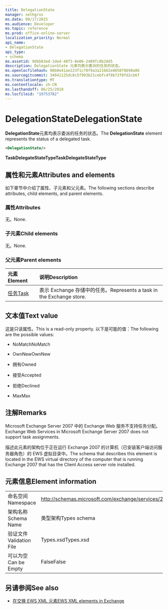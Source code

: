 ```yaml
---
title: DelegationState
manager: sethgros
ms.date: 09/17/2015
ms.audience: Developer
ms.topic: reference
ms.prod: office-online-server
localization_priority: Normal
api_name:
- DelegationState
api_type:
- schema
ms.assetid: 9dbb83ed-1ded-48f3-8e06-2489fc8b28d5
description: DelegationState 元素均表示委派的任务的状态。
ms.openlocfilehash: 00b0e41ae223f1c70f9a3a21662e8858f8690a86
ms.sourcegitcommit: 34041125dc8c5f993b21cebfc4f8b72f0fd2cb6f
ms.translationtype: MT
ms.contentlocale: zh-CN
ms.lasthandoff: 06/25/2018
ms.locfileid: "19753782"
---
```

# <a name="delegationstate"></a><span data-ttu-id="c85e5-103">DelegationState</span><span class="sxs-lookup"><span data-stu-id="c85e5-103">DelegationState</span></span>

<span data-ttu-id="c85e5-104">**DelegationState**元素均表示委派的任务的状态。</span><span class="sxs-lookup"><span data-stu-id="c85e5-104">The **DelegationState** element represents the status of a delegated task.</span></span> 
  
```xml
<DelegationState/>
```

<span data-ttu-id="c85e5-105">**TaskDelegateStateType**</span><span class="sxs-lookup"><span data-stu-id="c85e5-105">**TaskDelegateStateType**</span></span>

## <a name="attributes-and-elements"></a><span data-ttu-id="c85e5-106">属性和元素</span><span class="sxs-lookup"><span data-stu-id="c85e5-106">Attributes and elements</span></span>

<span data-ttu-id="c85e5-107">如下章节中介绍了属性、子元素和父元素。</span><span class="sxs-lookup"><span data-stu-id="c85e5-107">The following sections describe attributes, child elements, and parent elements.</span></span>
  
### <a name="attributes"></a><span data-ttu-id="c85e5-108">属性</span><span class="sxs-lookup"><span data-stu-id="c85e5-108">Attributes</span></span>

<span data-ttu-id="c85e5-109">无。</span><span class="sxs-lookup"><span data-stu-id="c85e5-109">None.</span></span>
  
### <a name="child-elements"></a><span data-ttu-id="c85e5-110">子元素</span><span class="sxs-lookup"><span data-stu-id="c85e5-110">Child elements</span></span>

<span data-ttu-id="c85e5-111">无。</span><span class="sxs-lookup"><span data-stu-id="c85e5-111">None.</span></span>
  
### <a name="parent-elements"></a><span data-ttu-id="c85e5-112">父元素</span><span class="sxs-lookup"><span data-stu-id="c85e5-112">Parent elements</span></span>

|<span data-ttu-id="c85e5-113">**元素**</span><span class="sxs-lookup"><span data-stu-id="c85e5-113">**Element**</span></span>|<span data-ttu-id="c85e5-114">**说明**</span><span class="sxs-lookup"><span data-stu-id="c85e5-114">**Description**</span></span>|
|:-----|:-----|
|[<span data-ttu-id="c85e5-115">任务</span><span class="sxs-lookup"><span data-stu-id="c85e5-115">Task</span></span>](task.md) <br/> |<span data-ttu-id="c85e5-116">表示 Exchange 存储中的任务。</span><span class="sxs-lookup"><span data-stu-id="c85e5-116">Represents a task in the Exchange store.</span></span>  <br/> |
   
## <a name="text-value"></a><span data-ttu-id="c85e5-117">文本值</span><span class="sxs-lookup"><span data-stu-id="c85e5-117">Text value</span></span>

<span data-ttu-id="c85e5-118">这是只读属性。</span><span class="sxs-lookup"><span data-stu-id="c85e5-118">This is a read-only property.</span></span> <span data-ttu-id="c85e5-119">以下是可能的值：</span><span class="sxs-lookup"><span data-stu-id="c85e5-119">The following are the possible values:</span></span>
  
- <span data-ttu-id="c85e5-120">NoMatch</span><span class="sxs-lookup"><span data-stu-id="c85e5-120">NoMatch</span></span>
    
- <span data-ttu-id="c85e5-121">OwnNew</span><span class="sxs-lookup"><span data-stu-id="c85e5-121">OwnNew</span></span>
    
- <span data-ttu-id="c85e5-122">拥有</span><span class="sxs-lookup"><span data-stu-id="c85e5-122">Owned</span></span>
    
- <span data-ttu-id="c85e5-123">接受</span><span class="sxs-lookup"><span data-stu-id="c85e5-123">Accepted</span></span>
    
- <span data-ttu-id="c85e5-124">拒绝</span><span class="sxs-lookup"><span data-stu-id="c85e5-124">Declined</span></span>
    
- <span data-ttu-id="c85e5-125">Max</span><span class="sxs-lookup"><span data-stu-id="c85e5-125">Max</span></span>
    
## <a name="remarks"></a><span data-ttu-id="c85e5-126">注解</span><span class="sxs-lookup"><span data-stu-id="c85e5-126">Remarks</span></span>

<span data-ttu-id="c85e5-127">Microsoft Exchange Server 2007 中的 Exchange Web 服务不支持任务分配。</span><span class="sxs-lookup"><span data-stu-id="c85e5-127">Exchange Web Services in Microsoft Exchange Server 2007 does not support task assignments.</span></span>
  
<span data-ttu-id="c85e5-128">描述此元素的架构位于正在运行 Exchange 2007 的计算机（已安装客户端访问服务器角色）的 EWS 虚拟目录中。</span><span class="sxs-lookup"><span data-stu-id="c85e5-128">The schema that describes this element is located in the EWS virtual directory of the computer that is running Exchange 2007 that has the Client Access server role installed.</span></span>
  
## <a name="element-information"></a><span data-ttu-id="c85e5-129">元素信息</span><span class="sxs-lookup"><span data-stu-id="c85e5-129">Element information</span></span>

|||
|:-----|:-----|
|<span data-ttu-id="c85e5-130">命名空间</span><span class="sxs-lookup"><span data-stu-id="c85e5-130">Namespace</span></span>  <br/> |http://schemas.microsoft.com/exchange/services/2006/types  <br/> |
|<span data-ttu-id="c85e5-131">架构名称</span><span class="sxs-lookup"><span data-stu-id="c85e5-131">Schema Name</span></span>  <br/> |<span data-ttu-id="c85e5-132">类型架构</span><span class="sxs-lookup"><span data-stu-id="c85e5-132">Types schema</span></span>  <br/> |
|<span data-ttu-id="c85e5-133">验证文件</span><span class="sxs-lookup"><span data-stu-id="c85e5-133">Validation File</span></span>  <br/> |<span data-ttu-id="c85e5-134">Types.xsd</span><span class="sxs-lookup"><span data-stu-id="c85e5-134">Types.xsd</span></span>  <br/> |
|<span data-ttu-id="c85e5-135">可以为空</span><span class="sxs-lookup"><span data-stu-id="c85e5-135">Can be Empty</span></span>  <br/> |<span data-ttu-id="c85e5-136">False</span><span class="sxs-lookup"><span data-stu-id="c85e5-136">False</span></span>  <br/> |
   
## <a name="see-also"></a><span data-ttu-id="c85e5-137">另请参阅</span><span class="sxs-lookup"><span data-stu-id="c85e5-137">See also</span></span>

- [<span data-ttu-id="c85e5-138">在交换 EWS XML 元素</span><span class="sxs-lookup"><span data-stu-id="c85e5-138">EWS XML elements in Exchange</span></span>](ews-xml-elements-in-exchange.md)

